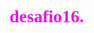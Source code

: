 # desafio16.
<!DOCTYPE html>
<html>
    <head>
        <meta charset="utf-8">
        <title>Project: Blog</title>
    </head>
    <body>
        <style> h1{font-family: cursive;
            color: rgb(235, 18, 235); 
        }
        
        h3{font-family: sans-serif;
        color: rgb(71, 9, 240);
        }
        li{font-weight: bold; 
        color: rgb(9, 232, 240); 
        }
        h2{font-family: "helvetica", sans-serif;
        color: rgb(0, 68, 240);
        }
        h6{font-family: fantasy;
        font-style: italic;
        color: rgb(245, 10, 178);
        font-size: 13px;
        }
        p{ text-decoration: underline;
        color: rgb(8, 240, 163);
        text-align: center;
        font-family: family;
        }
        </style>
        <h1>LABV's blog</h1>

        <h3>Contenidos</h3>
        <ul>
            <li>¡Patatas!</li>
            <li>¡UNICORNIOS! </li>
        
        </ul>
        
        <h2>Primer post</h2>
        <h6>18 de julio</h6>
        
        <p>Tal día como hoy, hace un año, descubrí mi pasión por las patatas y este post es pra celebrar el aniversario =).</p>
        <h2>Segundo post</h2>
        <h6>18 de agosto</h6>
        <p>1 mes después de mi primer post hablaré sobre los unicornios, algo maravilloso y que ahora está muy de moda XD...
        
        
    </body>
</html>
